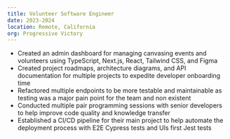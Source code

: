 ```yaml
---
title: Volunteer Software Engineer
date: 2023-2024
location: Remote, California
org: Progressive Victory
---
```


- Created an admin dashboard for managing canvasing events and volunteers using TypeScript, Next.js, React, Tailwind CSS, and Figma
- Created project roadmaps, architecture diagrams, and API documentation for multiple projects to expedite developer onboarding time
- Refactored multiple endpoints to be more testable and maintainable as testing was a major pain point for the team and non existent
- Conducted multiple pair programming sessions with senior developers to help improve code quality and knowledge transfer
- Established a CI/CD pipeline for their main project to help automate the deployment process with E2E Cypress tests and UIs first Jest tests
